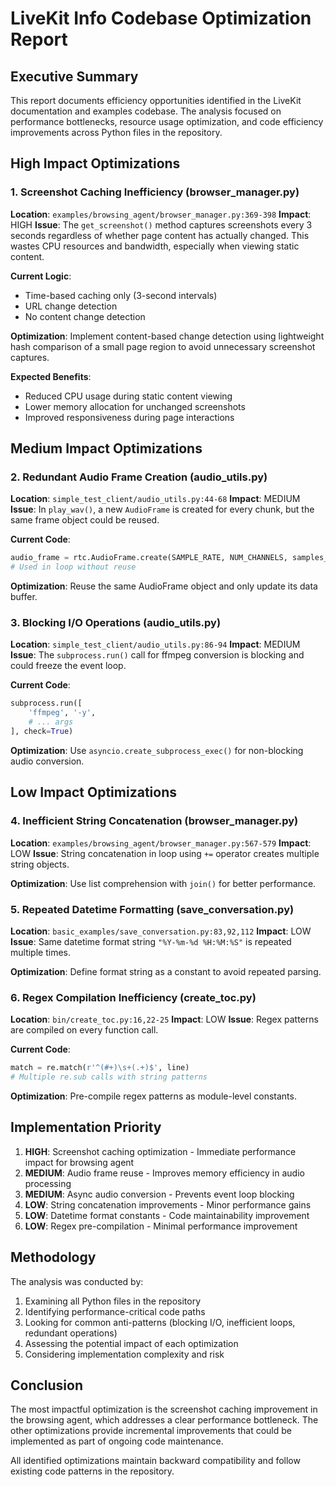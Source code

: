 # LiveKit Info Codebase Optimization Report

## Executive Summary

This report documents efficiency opportunities identified in the LiveKit documentation and examples codebase. The analysis focused on performance bottlenecks, resource usage optimization, and code efficiency improvements across Python files in the repository.

## High Impact Optimizations

### 1. Screenshot Caching Inefficiency (browser_manager.py)
**Location**: `examples/browsing_agent/browser_manager.py:369-398`
**Impact**: HIGH
**Issue**: The `get_screenshot()` method captures screenshots every 3 seconds regardless of whether page content has actually changed. This wastes CPU resources and bandwidth, especially when viewing static content.

**Current Logic**:
- Time-based caching only (3-second intervals)
- URL change detection
- No content change detection

**Optimization**: Implement content-based change detection using lightweight hash comparison of a small page region to avoid unnecessary screenshot captures.

**Expected Benefits**:
- Reduced CPU usage during static content viewing
- Lower memory allocation for unchanged screenshots
- Improved responsiveness during page interactions

## Medium Impact Optimizations

### 2. Redundant Audio Frame Creation (audio_utils.py)
**Location**: `simple_test_client/audio_utils.py:44-68`
**Impact**: MEDIUM
**Issue**: In `play_wav()`, a new `AudioFrame` is created for every chunk, but the same frame object could be reused.

**Current Code**:
```python
audio_frame = rtc.AudioFrame.create(SAMPLE_RATE, NUM_CHANNELS, samples_per_channel)
# Used in loop without reuse
```

**Optimization**: Reuse the same AudioFrame object and only update its data buffer.

### 3. Blocking I/O Operations (audio_utils.py)
**Location**: `simple_test_client/audio_utils.py:86-94`
**Impact**: MEDIUM
**Issue**: The `subprocess.run()` call for ffmpeg conversion is blocking and could freeze the event loop.

**Current Code**:
```python
subprocess.run([
    'ffmpeg', '-y',
    # ... args
], check=True)
```

**Optimization**: Use `asyncio.create_subprocess_exec()` for non-blocking audio conversion.

## Low Impact Optimizations

### 4. Inefficient String Concatenation (browser_manager.py)
**Location**: `examples/browsing_agent/browser_manager.py:567-579`
**Impact**: LOW
**Issue**: String concatenation in loop using `+=` operator creates multiple string objects.

**Optimization**: Use list comprehension with `join()` for better performance.

### 5. Repeated Datetime Formatting (save_conversation.py)
**Location**: `basic_examples/save_conversation.py:83,92,112`
**Impact**: LOW
**Issue**: Same datetime format string `"%Y-%m-%d %H:%M:%S"` is repeated multiple times.

**Optimization**: Define format string as a constant to avoid repeated parsing.

### 6. Regex Compilation Inefficiency (create_toc.py)
**Location**: `bin/create_toc.py:16,22-25`
**Impact**: LOW
**Issue**: Regex patterns are compiled on every function call.

**Current Code**:
```python
match = re.match(r'^(#+)\s+(.+)$', line)
# Multiple re.sub calls with string patterns
```

**Optimization**: Pre-compile regex patterns as module-level constants.

## Implementation Priority

1. **HIGH**: Screenshot caching optimization - Immediate performance impact for browsing agent
2. **MEDIUM**: Audio frame reuse - Improves memory efficiency in audio processing
3. **MEDIUM**: Async audio conversion - Prevents event loop blocking
4. **LOW**: String concatenation improvements - Minor performance gains
5. **LOW**: Datetime format constants - Code maintainability improvement
6. **LOW**: Regex pre-compilation - Minimal performance improvement

## Methodology

The analysis was conducted by:
1. Examining all Python files in the repository
2. Identifying performance-critical code paths
3. Looking for common anti-patterns (blocking I/O, inefficient loops, redundant operations)
4. Assessing the potential impact of each optimization
5. Considering implementation complexity and risk

## Conclusion

The most impactful optimization is the screenshot caching improvement in the browsing agent, which addresses a clear performance bottleneck. The other optimizations provide incremental improvements that could be implemented as part of ongoing code maintenance.

All identified optimizations maintain backward compatibility and follow existing code patterns in the repository.
